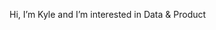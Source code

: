 Hi, I’m Kyle and
I’m interested in Data & Product

<!---
kfix97/kfix97 is a ✨ special ✨ repository because its `README.md` (this file) appears on your GitHub profile.
You can click the Preview link to take a look at your changes.
--->
